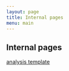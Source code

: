 ```yaml
---
layout: page
title: Internal pages
menu: main
---
```


## Internal pages

[analysis template](../../analysis-template)
